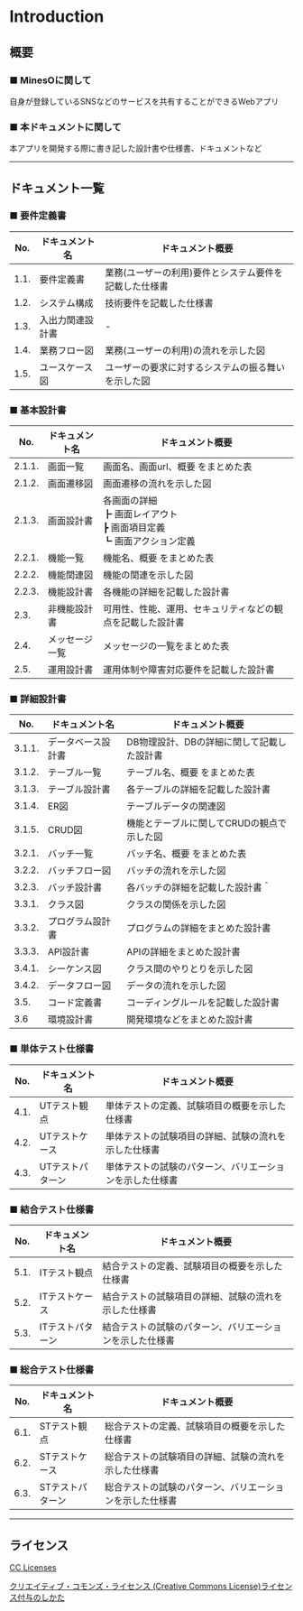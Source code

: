 # Introduction

## 概要

### ■ MinesOに関して

自身が登録しているSNSなどのサービスを共有することができるWebアプリ

### ■ 本ドキュメントに関して

本アプリを開発する際に書き記した設計書や仕様書、ドキュメントなど

***

## ドキュメント一覧

### ■ 要件定義書

| No.  | ドキュメント名   | ドキュメント概要                                       |
| ---- | ---------------- | ------------------------------------------------------ |
| 1.1. | 要件定義書       | 業務(ユーザーの利用)要件とシステム要件を記載した仕様書 |
| 1.2. | システム構成     | 技術要件を記載した仕様書                               |
| 1.3. | 入出力関連設計書 | -                                                      |
| 1.4. | 業務フロー図     | 業務(ユーザーの利用)の流れを示した図                   |
| 1.5. | ユースケース図   | ユーザーの要求に対するシステムの振る舞いを示した図     |

### ■ 基本設計書

| No.  | ドキュメント名       | ドキュメント概要 |
| ---- | -------------------- | ---------------- |
| 2.1.1. | 画面一覧             | 画面名、画面url、概要 をまとめた表 |
| 2.1.2. | 画面遷移図          | 画面遷移の流れを示した図 |
| 2.1.3. | 画面設計書           |各画面の詳細<br>┣ 画面レイアウト<br>┣ 画面項目定義<br>┗ 画面アクション定義|
| 2.2.1. | 機能一覧             | 機能名、概要 をまとめた表 |
| 2.2.2. | 機能関連図            | 機能の関連を示した図 |
| 2.2.3. | 機能設計書           | 各機能の詳細を記載した設計書 |
| 2.3. | 非機能設計書         | 可用性、性能、運用、セキュリティなどの観点を記載した設計書 |
| 2.4. | メッセージ一覧       | メッセージの一覧をまとめた表 |
| 2.5. | 運用設計書           | 運用体制や障害対応要件を記載した設計書 |


### ■ 詳細設計書

| No.   | ドキュメント名         | ドキュメント概要 |
| ----- | ---------------------- | ---------------- |
| 3.1.1. | データベース設計書         | DB物理設計、DBの詳細に関して記載した設計書 |
| 3.1.2. | テーブル一覧           | テーブル名、概要 をまとめた表 |
| 3.1.3. | テーブル設計書         | 各テーブルの詳細を記載した設計書 |
| 3.1.4. | ER図                   | テーブルデータの関連図 |
| 3.1.5. | CRUD図                 | 機能とテーブルに関してCRUDの観点で示した図 |
| 3.2.1. | バッチ一覧             | バッチ名、概要 をまとめた表 |
| 3.2.2. | バッチフロー図         | バッチの流れを示した図 |
| 3.2.3. | バッチ設計書           | 各バッチの詳細を記載した設計書＾ |
| 3.3.1. | クラス図               | クラスの関係を示した図 |
| 3.3.2. | プログラム設計書  | プログラムの詳細をまとめた設計書 |
| 3.3.3. | API設計書 | APIの詳細をまとめた設計書 |
| 3.4.1. | シーケンス図           | クラス間のやりとりを示した図 |
| 3.4.2. | データフロー図         | データの流れを示した図 |
| 3.5. | コード定義書           | コーディングルールを記載した設計書 |
| 3.6 | 環境設計書 | 開発環境などをまとめた設計書 |


### ■ 単体テスト仕様書

| No.  | ドキュメント名   | ドキュメント概要 |
| ---- | ---------------- | ---------------- |
|   4.1.   | UTテスト観点     | 単体テストの定義、試験項目の概要を示した仕様書 |
|   4.2.   | UTテストケース   | 単体テストの試験項目の詳細、試験の流れを示した仕様書 |
|   4.3.   | UTテストパターン | 単体テストの試験のパターン、バリエーションを示した仕様書 |


### ■ 結合テスト仕様書

| No.  | ドキュメント名 | ドキュメント概要 |
| ---- | -------------- | ---------------- |
|  5.1.    | ITテスト観点   | 結合テストの定義、試験項目の概要を示した仕様書 |
|  5.2.    | ITテストケース  | 結合テストの試験項目の詳細、試験の流れを示した仕様書 |
|  5.3.    | ITテストパターン | 結合テストの試験のパターン、バリエーションを示した仕様書 |


### ■ 総合テスト仕様書
| No.  | ドキュメント名 | ドキュメント概要 |
| ---- | -------------- | ---------------- |
|  6.1.    | STテスト観点    | 総合テストの定義、試験項目の概要を示した仕様書 |
|  6.2.    | STテストケース  | 総合テストの試験項目の詳細、試験の流れを示した仕様書 |
|  6.3.    | STテストパターン | 総合テストの試験のパターン、バリエーションを示した仕様書 |

***

## ライセンス

[CC Licenses](https://creativecommons.org/licenses/by/4.0/legalcode.txt)

[クリエイティブ・コモンズ・ライセンス (Creative Commons License)ライセンス付与のしかた](https://creativecommons.jp/licenses/)